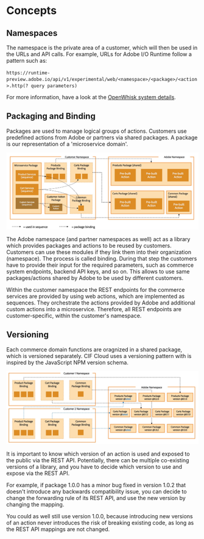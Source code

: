 # Concepts

## Namespaces

The namespace is the private area of a customer, which will then be used in the URLs and API calls. For example, URLs for Adobe I/O Runtime follow a pattern such as: 

`https://runtime-preview.adobe.io/api/v1/experimental/web/<namespace>/<package>/<action>.http(? query parameters)`

For more information, have a look at the [OpenWhisk system details](https://github.com/apache/incubator-openwhisk/blob/master/docs/reference.md).

## Packaging and Binding

Packages are used to manage logical groups of actions. Customers use predefined actions from Adobe or partners via shared packages. A package is our representation of a 'microservice domain'.

![Packaging](images/packaging.jpg)

The Adobe namespace (and partner namespaces as well) act as a library which provides packages and actions to be reused by customers. Customers can use these modules if they link them into their organization (namespace). 
The process is called binding. During that step the customers have to provide their input for the required parameters, such as commerce system endpoints, backend API keys, and so on. This allows to use same packages/actions shared by Adobe to be used by different customers.

Within the customer namespace the REST endpoints for the commerce services are provided by using web actions, which are implemented as sequences. They orchestrate the actions provided by Adobe and additional custom actions into a microservice. Therefore, all REST endpoints are customer-specific, within the customer's namespace.

## Versioning

Each commerce domain functions are oragnized in a shared package, which is versioned separately. CIF Cloud uses a versioning pattern with is inspired by the JavaScript NPM version schema.

![Versioning](images/versioning.jpg)

It is important to know which version of an action is used and exposed to the public via the REST API.
Potentially, there can be multiple co-existing versions of a library, and you have to decide which version to use and expose via the REST API.

For example, if package 1.0.0 has a minor bug fixed in version 1.0.2 that doesn't introduce any backwards compatibility issue, you can decide to change the forwarding rule of its REST API, and use the new version by changing the mapping.

You could as well still use version 1.0.0, because introducing new versions of an action never introduces the risk of breaking existing code, as long as the REST API mappings are not changed.
